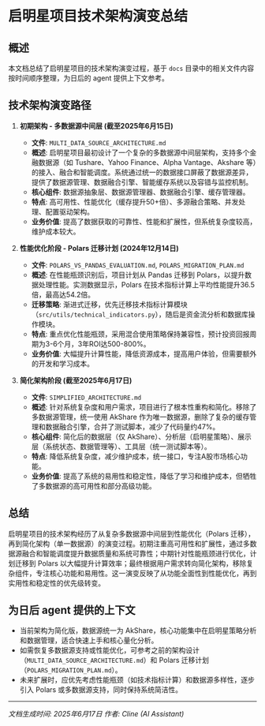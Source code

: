 # 启明星项目技术架构演变总结

## 概述

本文档总结了启明星项目的技术架构演变过程，基于 `docs` 目录中的相关文件内容按时间顺序整理，为日后的 agent 提供上下文参考。

## 技术架构演变路径

1. **初期架构 - 多数据源中间层 (截至2025年6月15日)**  
   - **文件**: `MULTI_DATA_SOURCE_ARCHITECTURE.md`  
   - **概述**: 启明星项目最初设计了一个复杂的多数据源中间层架构，支持多个金融数据源（如 Tushare、Yahoo Finance、Alpha Vantage、Akshare 等）的接入、融合和智能调度。系统通过统一的数据接口屏蔽了数据源差异，提供了数据源管理、数据融合引擎、智能缓存系统以及容错与监控机制。  
   - **核心组件**: 数据源抽象层、数据源管理器、数据融合引擎、缓存管理器。  
   - **特点**: 高可用性、性能优化（缓存提升50+倍）、多源融合策略、并发处理、配置驱动架构。  
   - **业务价值**: 提高了数据获取的可靠性、性能和扩展性，但系统复杂度较高，维护成本较大。

2. **性能优化阶段 - Polars 迁移计划 (2024年12月14日)**  
   - **文件**: `POLARS_VS_PANDAS_EVALUATION.md`, `POLARS_MIGRATION_PLAN.md`  
   - **概述**: 在性能瓶颈识别后，项目计划从 Pandas 迁移到 Polars，以提升数据处理性能。实测数据显示，Polars 在技术指标计算上平均性能提升36.5倍，最高达54.2倍。  
   - **迁移策略**: 渐进式迁移，优先迁移技术指标计算模块（`src/utils/technical_indicators.py`），随后是资金流分析和数据库操作模块。  
   - **特点**: 重点优化性能瓶颈，采用混合使用策略保持兼容性，预计投资回报周期为3-6个月，3年ROI达500-800%。  
   - **业务价值**: 大幅提升计算性能，降低资源成本，提高用户体验，但需要额外的开发和学习成本。

3. **简化架构阶段 (截至2025年6月17日)**  
   - **文件**: `SIMPLIFIED_ARCHITECTURE.md`  
   - **概述**: 针对系统复杂度和用户需求，项目进行了根本性重构和简化。移除了多数据源管理，统一使用 AkShare 作为唯一数据源，删除了复杂的缓存管理和数据融合引擎，合并了测试脚本，减少了代码量约47%。  
   - **核心组件**: 简化后的数据层（仅 AkShare）、分析层（启明星策略）、展示层（系统状态、数据管理等）、工具层（统一测试脚本等）。  
   - **特点**: 降低系统复杂度，减少维护成本，统一接口，专注A股市场核心功能。  
   - **业务价值**: 提高了系统的易用性和稳定性，降低了学习和维护成本，但牺牲了多数据源的高可用性和部分高级功能。

## 总结

启明星项目的技术架构经历了从复杂多数据源中间层到性能优化（Polars 迁移），再到简化架构（单一数据源）的演变过程。初期注重高可用性和扩展性，通过多数据源融合和智能调度提升数据质量和系统可靠性；中期针对性能瓶颈进行优化，计划迁移到 Polars 以大幅提升计算效率；最终根据用户需求转向简化架构，移除复杂组件，专注核心功能和易用性。这一演变反映了从功能全面性到性能优化，再到实用性和稳定性的优先级转变。

## 为日后 agent 提供的上下文

- 当前架构为简化版，数据源统一为 AkShare，核心功能集中在启明星策略分析和数据管理，适合快速上手和核心量化分析。  
- 如需恢复多数据源支持或性能优化，可参考之前的架构设计（`MULTI_DATA_SOURCE_ARCHITECTURE.md`）和 Polars 迁移计划（`POLARS_MIGRATION_PLAN.md`）。  
- 未来扩展时，应优先考虑性能瓶颈（如技术指标计算）和数据源多样性，逐步引入 Polars 或多数据源支持，同时保持系统简洁性。

---

*文档生成时间: 2025年6月17日*
*作者: Cline (AI Assistant)*
